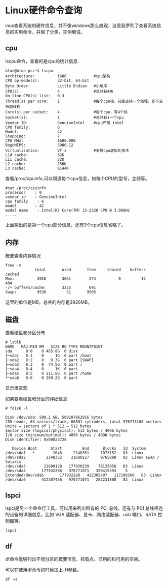 # Linux硬件命令查询



inux查看系统的硬件信息，并不像windows那么直观，这里我罗列了查看系统信息的实用命令，并做了分类，实例解说。

## **cpu**

lscpu命令，查看的是cpu的统计信息.

```shell
blue@blue-pc:~$ lscpu
Architecture:          i686            #cpu架构
CPU op-mode(s):        32-bit, 64-bit
Byte Order:            Little Endian   #小尾序
CPU(s):                4               #总共有4核
On-line CPU(s) list:   0-3
Thread(s) per core:    1               #每个cpu核，只能支持一个线程，即不支持超线程
Core(s) per socket:    4               #每个cpu，有4个核
Socket(s):             1               #总共有1一个cpu
Vendor ID:             GenuineIntel    #cpu产商 intel
CPU family:            6
Model:                 42
Stepping:              7
CPU MHz:               1600.000
BogoMIPS:              5986.12
Virtualization:        VT-x            #支持cpu虚拟化技术
L1d cache:             32K
L1i cache:             32K
L2 cache:              256K
L3 cache:              6144K
```

 

查看/proc/cpuinfo,可以知道每个cpu信息，如每个CPU的型号，主频等。

```
#cat /proc/cpuinfo
processor    : 0
vendor_id    : GenuineIntel
cpu family    : 6
model        : 42
model name    : Intel(R) Core(TM) i5-2320 CPU @ 3.00GHz
.....
```

上面输出的是第一个cpu部分信息，还有3个cpu信息省略了。

 

## **内存**

概要查看内存情况

```
free -m
             total       used       free     shared    buffers     cached
Mem:          3926       3651        274          0         12        404
-/+ buffers/cache:       3235        691
Swap:         9536         31       9505
```

这里的单位是MB，总共的内存是3926MB。

## **磁盘**

查看硬盘和分区分布

```
# lsblk
NAME   MAJ:MIN RM   SIZE RO TYPE MOUNTPOINT
sda      8:0    0 465.8G  0 disk 
├─sda1   8:1    0     1G  0 part /boot
├─sda2   8:2    0   9.3G  0 part [SWAP]
├─sda3   8:3    0  74.5G  0 part /
├─sda4   8:4    0     1K  0 part 
├─sda5   8:5    0 111.8G  0 part /home
└─sda6   8:6    0 269.2G  0 part 
```

显示很直观

 

如果要看硬盘和分区的详细信息

```
# fdisk -l

Disk /dev/sda: 500.1 GB, 500107862016 bytes
255 heads, 63 sectors/track, 60801 cylinders, total 976773168 sectors
Units = sectors of 1 * 512 = 512 bytes
Sector size (logical/physical): 512 bytes / 4096 bytes
I/O size (minimum/optimal): 4096 bytes / 4096 bytes
Disk identifier: 0x00023728

   Device Boot      Start         End      Blocks   Id  System
/dev/sda1   *        2048     2148351     1073152   83  Linux
/dev/sda2         2148352    21680127     9765888   82  Linux swap / Solaris
/dev/sda3        21680128   177930239    78125056   83  Linux
/dev/sda4       177932286   976771071   399419393    5  Extended/dev/sda5       177932288   412305407   117186560   83  Linux
/dev/sda6       412307456   976771071   282231808   83  Linux
```

 

## lspci

lspci是另一个命令行工具，可以用来列出所有的 PCI 总线，还有与 PCI 总线相连的设备的详细信息，比如 VGA 适配器、显卡、网络适配器、usb 端口、SATA 控制器等。

```
lspci
```



## df

df命令能够列出不同分区的概要信息、挂载点、已用的和可用的空间。

可以在使用df命令的时候加上-H参数。

```
df -H
```